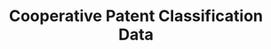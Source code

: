 ---
layout: default
bigquery: https://console.cloud.google.com/bigquery?p=patents-public-data&d=cpc&page=dataset
citation: '“Cooperative Patent Classification” by the EPO and USPTO, for public use. '
contributors: EPO, USPTO
cost: None
description: Cooperative Patent Classification Data contains the scheme and definitions
  of the Cooperative Patent Classification system for classifying patent documents.
  The CPC is the result of a partnership between the EPO and the USPTO in their joint
  effort to develop a common, internationally compatible classification system for
  technical documents, in particular patent publications, which will be used by both
  offices in the patent granting process
documentation: https://www.cooperativepatentclassification.org/cpcSchemeAndDefinitions
last_edit: 04/11/2022, 23:59:34
location: https://www.cooperativepatentclassification.org/index
maintained_by: USPTO, EPO
schema_fields:
- level
- glossary
- breakdownCode
- symbol
- notAllocatable
- limiting_references
- status
- synonyms
- ipcConcordant
- title_full
- definition
- childGroups
- applicationReferences
- residualReferences
- limitingReferences
- parents
- sizeCache
- informativeReferences
- breakdown_code
- dateRevised
- title_part
- date_revised
- titlePart
- residual_references
- additional_only
- application_references
- child_groups
- informative_references
- titleFull
- ipc_concordant
- children
- not_allocatable
shortname: cooperative_patent_classification
tags:
- patents
- science
title: Cooperative Patent Classification Data
uuid: 984374a7-16e9-4b35-9445-458daceb01bf
---